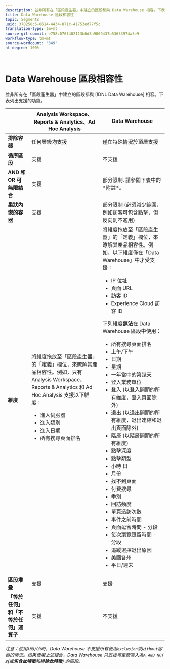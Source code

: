 ```yaml
---
description: 並非所有在「區段產生器」中建立的區段都與 Data Warehouse 相容。下表列出支援的功能。
title: Data Warehouse 區段相容性
topic: Segments
uuid: 370258c5-8614-4434-871c-41753ed77f5c
translation-type: tm+mt
source-git-commit: e758c070f402113b6d8a9069437b53633974a3e9
workflow-type: tm+mt
source-wordcount: '349'
ht-degree: 100%

---
```



# Data Warehouse 區段相容性

並非所有在「區段產生器」中建立的區段都與 [!DNL Data Warehouse] 相容。下表列出支援的功能。

<table> 
 <thead> 
  <tr> 
   <th> </th> 
   <th> Analysis Workspace、Reports &amp; Analytics、Ad Hoc Analysis </th> 
   <th> Data Warehouse </th> 
  </tr> 
 </thead>
 <tbody> 
  <tr> 
   <td > <b>排除容器</b> </td> 
   <td> 任何層級均支援 </td> 
   <td> 僅在特殊情況於頂層支援 </td> 
  </tr> 
  <tr> 
   <td> <b>循序區段</b> </td> 
   <td> 支援 </td> 
   <td> 不支援 </td> 
  </tr> 
  <tr> 
   <td> <b>AND 和 OR 可無限結合</b> </td> 
   <td> 支援 </td> 
   <td> 部分限制. 請參閱下表中的*附註*。 </td> 
  </tr> 
  <tr> 
   <td> <b>巢狀內嵌的容器</b> </td> 
   <td> 支援 </td> 
   <td> 部分限制 (必須減少範圍，例如訪客可包含點擊，但反向則不適用) </td> 
  </tr> 
  <tr> 
   <td> <b>維度</b> </td> 
   <td>將維度拖放至「區段產生器」的「<span class="uicontrol">定義</span>」欄位，來瞭解其產品相容性。例如，只有 Analysis Workspace、Reports &amp; Analytics 和 Ad Hoc Analysis 支援以下維度： 
    <ul> 
     <li>進入伺服器 </li> 
     <li>進入類別 </li> 
     <li>進入日期 </li> 
     <li>所有搜尋頁面排名 </li> 
    </ul> </td> 
   <td> 將維度拖放至「區段產生器」的「<span class="uicontrol">定義</span>」欄位，來瞭解其產品相容性。例如，以下維度僅在「Data Warehouse」中才受支援： 
    <ul> 
     <li>IP 位址 </li> 
     <li>頁面 URL </li> 
     <li>訪客 ID </li> 
     <li>Experience Cloud 訪客 ID </li> 
    </ul> <p>下列維度<b>無法</b>在 Data Warehouse 區段中使用： </p> 
    <ul> 
     <li>所有搜尋頁面排名 </li> 
     <li>上午/下午 </li> 
     <li>日期 </li> 
     <li>星期 </li> 
     <li>一年當中的第幾天 </li> 
     <li>登入業務單位 </li> 
     <li>登入 (以登入開頭的所有維度，登入頁面除外) </li> 
     <li>退出 (以退出開頭的所有維度，退出連結和退出頁面除外) </li> 
     <li>階層 (以階層開頭的所有維度) </li> 
     <li>點擊深度 </li> 
     <li>點擊類型 </li> 
     <li>小時 日 </li> 
     <li>月份 </li> 
     <li>找不到頁面 </li> 
     <li>付費搜尋 </li> 
     <li>季別 </li> 
     <li>回訪頻度 </li> 
     <li>單頁造訪次數 </li> 
     <li>事件之前時間 </li> 
     <li>頁面逗留時間 - 分段 </li> 
     <li>每次瀏覽逗留時間 - 分段 </li> 
     <li>追蹤選擇退出原因 </li> 
     <li>美國各州 </li> 
     <li>平日/週末 </li> 
    </ul> </td> 
  </tr> 
  <tr> 
   <td> <b>區段堆疊</b> </td> 
   <td> 支援 </td> 
   <td> 支援 </td> 
  </tr>
  <tr>
    <td><b>「等於任何」和「不等於任何」運算子</b></td>
    <td>支援</td>
    <td>不支援</td>
  </tr>
 </tbody> 
</table>

*注意：使用`AND/OR`時，Data Warehouse 不支援所有使用`exclusion`或`without`容器的情況。如果使用上述組合，Data Warehouse 只支援可重新寫入為`A AND NOT B`(或&#x200B;**包含此特徵**和&#x200B;**排除此特徵**) 的區段。*
